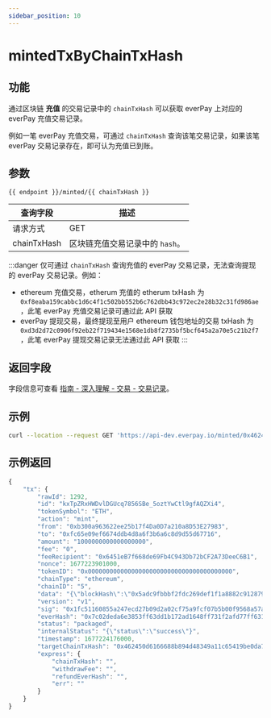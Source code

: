 ```yaml
---
sidebar_position: 10
---
```


# mintedTxByChainTxHash

## 功能
通过区块链 **充值** 的交易记录中的 `chainTxHash` 可以获取 everPay 上对应的 everPay 充值交易记录。

例如一笔 everPay 充值交易，可通过 `chainTxHash` 查询该笔交易记录，如果该笔 everPay 交易记录存在，即可认为充值已到账。

## 参数
`{{ endpoint }}/minted/{{ chainTxHash }}`

|查询字段|描述|
|---|---|
|请求方式|GET|
|chainTxHash|区块链充值交易记录中的 `hash`。|

:::danger
仅可通过 `chainTxHash` 查询充值的 everPay 交易记录，无法查询提现的 everPay 交易记录。例如：
* ethereum 充值交易，etherum 充值的 etherum txHash 为 `0xf8eaba159cabbc1d6c4f1c502bb552b6c762dbb43c972ec2e28b32c31fd986ae`，此笔 everPay 充值交易记录可通过此 API 获取
* everPay 提现交易，最终提现至用户 ethereum 钱包地址的交易 txHash 为 `0xd3d2d72c0906f92eb22f719434e1568e1db8f2735bf5bcf645a2a70e5c21b2f7`，此笔 everPay 提现交易记录无法通过此 API 获取
:::

## 返回字段
字段信息可查看 [指南 - 深入理解 - 交易 - 交易记录](../../dive/transaction#交易记录)。

## 示例

```bash
curl --location --request GET 'https://api-dev.everpay.io/minted/0x462450d6166688b894d48349a11c65419be0da7257cc81562cb0ef1a94bc527f'
```

## 示例返回
```js
{
    "tx": {
        "rawId": 1292,
        "id": "kxTpZRxHWDvlDGUcq7856SBe_5oztYwCtl9gfAQZXi4",
        "tokenSymbol": "ETH",
        "action": "mint",
        "from": "0xb300a963622ee25b17f4Da0D7a210a8D53E27983",
        "to": "0xfc65e09ef6674ddb4d8a6f3b6a6c8d9d55d67716",
        "amount": "1000000000000000000",
        "fee": "0",
        "feeRecipient": "0x6451eB7f668de69Fb4C943Db72bCF2A73DeeC6B1",
        "nonce": 1677223901000,
        "tokenID": "0x0000000000000000000000000000000000000000",
        "chainType": "ethereum",
        "chainID": "5",
        "data": "{\"blockHash\":\"0x5adc9fbbbf2fdc269def1f1a8882c912879294ebc08d7eb623938f26cac4467c\",\"blockNumber\":\"0x82694f\",\"from\":\"0xfc65e09ef6674ddb4d8a6f3b6a6c8d9d55d67716\",\"gas\":\"0x61a8\",\"gasPrice\":\"0x1181d0fb89\",\"maxFeePerGas\":\"0x16c4cbf140\",\"maxPriorityFeePerGas\":\"0x59682f00\",\"hash\":\"0x462450d6166688b894d48349a11c65419be0da7257cc81562cb0ef1a94bc527f\",\"input\":\"0x\",\"nonce\":\"0x3\",\"to\":\"0xb9cd7e1280e78f7f00d0f0856bd81af5da083fa0\",\"transactionIndex\":\"0x42\",\"value\":\"0xde0b6b3a7640000\",\"type\":\"0x2\",\"accessList\":[],\"chainId\":\"0x5\",\"v\":\"0x1\",\"r\":\"0xcc51680c839b3d2f19b3efda3720b33876d619a80b883f1f3e7dca6a45f945f3\",\"s\":\"0x786271f2718d46b9efd2ce7b834f6b9cda8169d3b6fefceedede3522e986b25f\",\"targetChainType\":\"ethereum\"}",
        "version": "v1",
        "sig": "0x1fc51160855a247ecd27b09d2a02cf75a9fcf07b5b00f9568a57a097f28cdd76130510e37ac1a8ab0687fc209317b9a34c80cb852c9f4e5b251e4fdffce56f071c",
        "everHash": "0x7c02deda6e3853ff63dd1b172ad1648ff731f2afd77ff63175fb04befbabd40b",
        "status": "packaged",
        "internalStatus": "{\"status\":\"success\"}",
        "timestamp": 1677224176000,
        "targetChainTxHash": "0x462450d6166688b894d48349a11c65419be0da7257cc81562cb0ef1a94bc527f",
        "express": {
            "chainTxHash": "",
            "withdrawFee": "",
            "refundEverHash": "",
            "err": ""
        }
    }
}
```